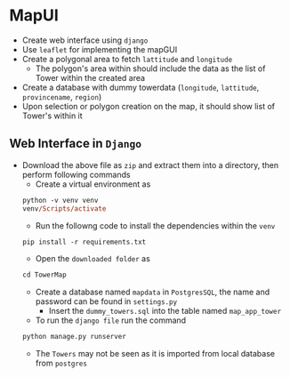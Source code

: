 # MapUI
- Create web interface using `django`
- Use `leaflet` for implementing the mapGUI
- Create a polygonal area to fetch  `lattitude` and `longitude`  
    - The polygon's area within should include the data as the list of Tower within the created area 
- Create a database with dummy towerdata (`longitude`, `lattitude`, `provincename`, `region`)
- Upon selection or polygon creation on the map, it should show list of Tower's within it

## Web Interface in `Django`

- Download the above file as ``zip`` and extract them into a directory, then perform following commands
    - Create a virtual environment as
    ```ps
    python -v venv venv
    venv/Scripts/activate
    ```
    - Run the followng code to install the dependencies within the ``venv``
    ```ps
    pip install -r requirements.txt
    ```
    - Open the ``downloaded folder`` as 
    ```ps
    cd TowerMap
    ```
    - Create a database named ``mapdata`` in ``PostgresSQL``, the name and password can be found in ``settings.py``
      - Insert the ``dummy_towers.sql`` into the table named ``map_app_tower``
    - To run the ``django file`` run the command
    ```ps
    python manage.py runserver
    ```
    - The ``Towers`` may not be seen as it is imported from local database from ``postgres``
